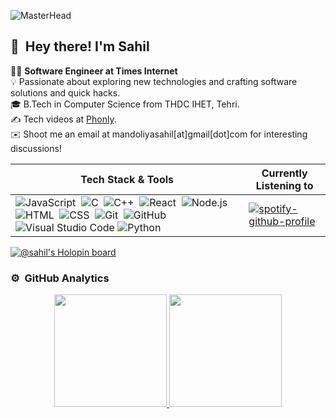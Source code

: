 ![MasterHead](https://user-images.githubusercontent.com/10498744/210012254-234538ff-d198-48aa-8964-37e6fd45d227.gif)

## 👋 &nbsp;Hey there! I'm Sahil

👨‍💻 **Software Engineer at Times Internet**  
💡 Passionate about exploring new technologies and crafting software solutions and quick hacks.  
🎓 B.Tech in Computer Science from THDC IHET, Tehri.  
✍️ Tech videos at [Phonly](https://youtube.com/phonly).  
✉️ Shoot me an email at mandoliyasahil[at]gmail[dot]com for interesting discussions!



Tech Stack & Tools             | Currently Listening to
------------------------------ | ------------------------------------------------------------
![JavaScript](https://img.shields.io/badge/-JavaScript-05122A?style=flat&logo=javascript)&nbsp; ![C](https://img.shields.io/badge/-C-05122A?style=flat&logo=C&logoColor=A8B9CC)&nbsp; ![C++](https://img.shields.io/badge/-C++-05122A?style=flat&logo=C%2B%2B&logoColor=00599C)&nbsp; ![React](https://img.shields.io/badge/-React-05122A?style=flat&logo=react)&nbsp; ![Node.js](https://img.shields.io/badge/-Node.js-05122A?style=flat&logo=node.js)&nbsp; ![HTML](https://img.shields.io/badge/-HTML-05122A?style=flat&logo=HTML5)&nbsp; ![CSS](https://img.shields.io/badge/-CSS-05122A?style=flat&logo=CSS3&logoColor=1572B6)&nbsp; ![Git](https://img.shields.io/badge/-Git-05122A?style=flat&logo=git)&nbsp; ![GitHub](https://img.shields.io/badge/-GitHub-05122A?style=flat&logo=github)&nbsp; ![Visual Studio Code](https://img.shields.io/badge/-Visual%20Studio%20Code-05122A?style=flat&logo=visual-studio-code&logoColor=007ACC) ![Python](https://img.shields.io/badge/-Python-05122A?style=flat&logo=python)&nbsp; | [![spotify-github-profile](https://spotify-github-profile.vercel.app/api/view?uid=31f2nx7hy6qwet3wmdmj7m7brlyy&cover_image=true&theme=default&show_offline=true&background_color=121212&interchange=true)](https://spotify-github-profile.vercel.app/api/view?uid=31f2nx7hy6qwet3wmdmj7m7brlyy&redirect=true)


[![@sahil's Holopin board](https://holopin.me/sahilmandoliya)](https://holopin.io/@sahilmandoliya)

### ⚙️ &nbsp;GitHub Analytics

<p align="center">
<a href="https://github.com/sahilmandoliya">
  <img height="180em" src="https://github-readme-stats-eight-theta.vercel.app/api?username=sahilmandoliya&show_icons=true&theme=algolia&include_all_commits=true&count_private=true"/>
  <img height="180em" src="https://github-readme-stats-eight-theta.vercel.app/api/top-langs/?username=sahilmandoliya&layout=compact&langs_count=8&theme=algolia"/>
</a>
</p>
